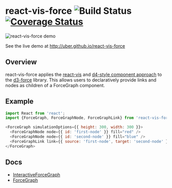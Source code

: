 # react-vis-force ![Build Status](https://travis-ci.org/uber/react-vis-force.svg?branch=master) [![Coverage Status](https://coveralls.io/repos/github/uber/react-vis-force/badge.svg?branch=master)](https://coveralls.io/github/uber/react-vis-force?branch=master)

![react-vis-force demo](https://uber.github.io/react-vis-force/images/react-vis-force.gif)

See the live demo at http://uber.github.io/react-vis-force

## Overview

react-vis-force applies the [react-vis](https://github.com/uber/react-vis) and [d4-style component approach](https://d4.js.org/) to the [d3-force](https://github.com/d3/d3-force) library. This allows users to declaratively provide links and nodes as children of a ForceGraph component.

## Example

```javascript
import React from 'react';
import {ForceGraph, ForceGraphNode, ForceGraphLink} from 'react-vis-force';

<ForceGraph simulationOptions={{ height: 300, width: 300 }}>
  <ForceGraphNode node={{ id: 'first-node' }} fill="red" />
  <ForceGraphNode node={{ id: 'second-node' }} fill="blue" />
  <ForceGraphLink link={{ source: 'first-node', target: 'second-node' }} />
</ForceGraph>
```

## Docs

* [InteractiveForceGraph](docs/InteractiveForceGraph.md)
* [ForceGraph](docs/ForceGraph.md)
